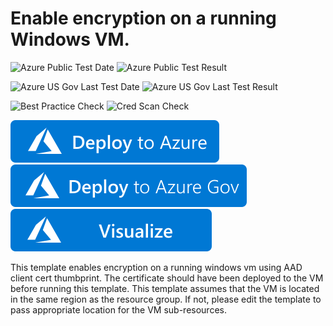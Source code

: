 # Enable encryption on a running Windows VM. 

![Azure Public Test Date](https://azurequickstartsservice.blob.core.windows.net/badges/201-encrypt-running-windows-vm-aad-client-cert/PublicLastTestDate.svg)
![Azure Public Test Result](https://azurequickstartsservice.blob.core.windows.net/badges/201-encrypt-running-windows-vm-aad-client-cert/PublicDeployment.svg)

![Azure US Gov Last Test Date](https://azurequickstartsservice.blob.core.windows.net/badges/201-encrypt-running-windows-vm-aad-client-cert/FairfaxLastTestDate.svg)
![Azure US Gov Last Test Result](https://azurequickstartsservice.blob.core.windows.net/badges/201-encrypt-running-windows-vm-aad-client-cert/FairfaxDeployment.svg)

![Best Practice Check](https://azurequickstartsservice.blob.core.windows.net/badges/201-encrypt-running-windows-vm-aad-client-cert/BestPracticeResult.svg)
![Cred Scan Check](https://azurequickstartsservice.blob.core.windows.net/badges/201-encrypt-running-windows-vm-aad-client-cert/CredScanResult.svg)

[![Deploy To Azure](https://raw.githubusercontent.com/Azure/azure-quickstart-templates/master/1-CONTRIBUTION-GUIDE/images/deploytoazure.svg?sanitize=true)](https://portal.azure.com/#create/Microsoft.Template/uri/https%3A%2F%2Fraw.githubusercontent.com%2FAzure%2Fazure-quickstart-templates%2Fmaster%2F201-encrypt-running-windows-vm-aad-client-cert%2Fazuredeploy.json)  [![Deploy To Azure US Gov](https://raw.githubusercontent.com/Azure/azure-quickstart-templates/master/1-CONTRIBUTION-GUIDE/images/deploytoazuregov.svg?sanitize=true)](https://portal.azure.us/#create/Microsoft.Template/uri/https%3A%2F%2Fraw.githubusercontent.com%2FAzure%2Fazure-quickstart-templates%2Fmaster%2F201-encrypt-running-windows-vm-aad-client-cert%2Fazuredeploy.json)  [![Visualize](https://raw.githubusercontent.com/Azure/azure-quickstart-templates/master/1-CONTRIBUTION-GUIDE/images/visualizebutton.svg?sanitize=true)](http://armviz.io/#/?load=https%3A%2F%2Fraw.githubusercontent.com%2FAzure%2Fazure-quickstart-templates%2Fmaster%2F201-encrypt-running-windows-vm-aad-client-cert%2Fazuredeploy.json)

This template enables encryption on a running windows vm using AAD client cert thumbprint. The certificate should have been deployed to the VM before running this template. This template assumes that the VM is located in the same region as the resource group. If not, please edit the template to pass appropriate location for the VM sub-resources.
